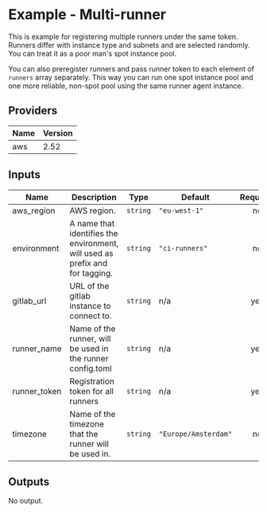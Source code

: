 # Example - Multi-runner

This is example for registering multiple runners under the same token. Runners differ with instance type and subnets and are selected randomly. You can treat it as a poor man's spot instance pool.

You can also preregister runners and pass runner token to each element of `runners` array separately. This way you can run one spot instance pool and one more reliable, non-spot pool using the same runner agent instance.

## Providers

| Name | Version |
|------|---------|
| aws | 2.52 |

## Inputs

| Name | Description | Type | Default | Required |
|------|-------------|------|---------|:-----:|
| aws\_region | AWS region. | `string` | `"eu-west-1"` | no |
| environment | A name that identifies the environment, will used as prefix and for tagging. | `string` | `"ci-runners"` | no |
| gitlab\_url | URL of the gitlab instance to connect to. | `string` | n/a | yes |
| runner\_name | Name of the runner, will be used in the runner config.toml | `string` | n/a | yes |
| runner\_token | Registration token for all runners | `string` | n/a | yes |
| timezone | Name of the timezone that the runner will be used in. | `string` | `"Europe/Amsterdam"` | no |

## Outputs

No output.
